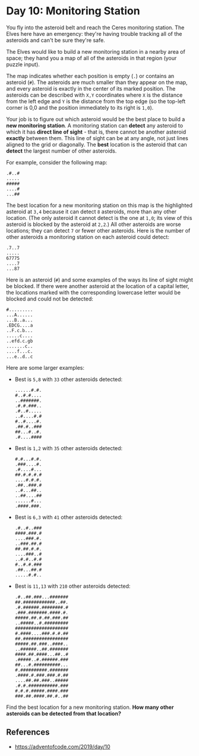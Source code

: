 # Day 10: Monitoring Station

You fly into the asteroid belt and reach the Ceres monitoring station. The Elves here have an emergency: they're having trouble tracking all of the asteroids and can't be sure they're safe.

The Elves would like to build a new monitoring station in a nearby area of space; they hand you a map of all of the asteroids in that region (your puzzle input).

The map indicates whether each position is empty (`.`) or contains an asteroid (`#`). The asteroids are much smaller than they appear on the map, and every asteroid is exactly in the center of its marked position. The asteroids can be described with `X,Y` coordinates where `X` is the distance from the left edge and `Y` is the distance from the top edge (so the top-left corner is 0,0 and the position immediately to its right is `1,0`).

Your job is to figure out which asteroid would be the best place to build a **new monitoring station**. A monitoring station can **detect** any asteroid to which it has **direct line of sight** - that is, there cannot be another asteroid **exactly** between them. This line of sight can be at any angle, not just lines aligned to the grid or diagonally. The **best** location is the asteroid that can **detect** the largest number of other asteroids.

For example, consider the following map:

```
.#..#
.....
#####
....#
...##
```

The best location for a new monitoring station on this map is the highlighted asteroid at `3,4` because it can detect `8` asteroids, more than any other location. (The only asteroid it cannot detect is the one at `1,0`; its view of this asteroid is blocked by the asteroid at `2,2`.) All other asteroids are worse locations; they can detect `7` or fewer other asteroids. Here is the number of other asteroids a monitoring station on each asteroid could detect:

```
.7..7
.....
67775
....7
...87
```

Here is an asteroid (`#`) and some examples of the ways its line of sight might be blocked. If there were another asteroid at the location of a capital letter, the locations marked with the corresponding lowercase letter would be blocked and could not be detected:

```
#.........
...A......
...B..a...
.EDCG....a
..F.c.b...
.....c....
..efd.c.gb
.......c..
....f...c.
...e..d..c
```

Here are some larger examples:
- Best is `5,8` with `33` other asteroids detected:
  ```
  ......#.#.
  #..#.#....
  ..#######.
  .#.#.###..
  .#..#.....
  ..#....#.#
  #..#....#.
  .##.#..###
  ##...#..#.
  .#....####
  ```
- Best is `1,2` with `35` other asteroids detected:
  ```
  #.#...#.#.
  .###....#.
  .#....#...
  ##.#.#.#.#
  ....#.#.#.
  .##..###.#
  ..#...##..
  ..##....##
  ......#...
  .####.###.
  ```
- Best is `6,3` with `41` other asteroids detected:
  ```
  .#..#..###
  ####.###.#
  ....###.#.
  ..###.##.#
  ##.##.#.#.
  ....###..#
  ..#.#..#.#
  #..#.#.###
  .##...##.#
  .....#.#..
  ```
- Best is `11,13` with `210` other asteroids detected:
  ```
  .#..##.###...#######
  ##.############..##.
  .#.######.########.#
  .###.#######.####.#.
  #####.##.#.##.###.##
  ..#####..#.#########
  ####################
  #.####....###.#.#.##
  ##.#################
  #####.##.###..####..
  ..######..##.#######
  ####.##.####...##..#
  .#####..#.######.###
  ##...#.##########...
  #.##########.#######
  .####.#.###.###.#.##
  ....##.##.###..#####
  .#.#.###########.###
  #.#.#.#####.####.###
  ###.##.####.##.#..##
  ```

Find the best location for a new monitoring station. **How many other asteroids can be detected from that location?**

## References
- https://adventofcode.com/2019/day/10
